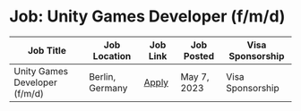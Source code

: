# Job: Unity Games Developer (f/m/d)

| Job Title | Job Location | Job Link | Job Posted | Visa Sponsorship |
| --- | --- | --- | --- | --- |
| Unity Games Developer (f/m/d) | Berlin, Germany | [Apply](https://jobs.lever.co/kolibrigames/551b8398-defb-4260-8d10-d06f6dcd25de/apply) | May 7, 2023 | Visa Sponsorship |
